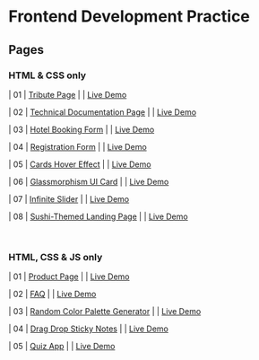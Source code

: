 # Frontend Development Practice

<h2>Pages</h2>

<h3> HTML & CSS only </h3>
                                                                   
| 01  | [Tribute Page](https://github.com/OAAK125/TributePage) |  | [Live Demo](https://oaak125.github.io/TributePage/)

| 02  | [Technical Documentation Page](https://github.com/OAAK125/DocumentationPage) |  | [Live Demo](https://oaak125.github.io/DocumentationPage/)

| 03  | [Hotel Booking Form](https://github.com/OAAK125/HotelBookingForm) |  | [Live Demo](https://oaak125.github.io/HotelBookingForm/)

| 04  | [Registration Form](https://github.com/OAAK125/RegistrationForm) |  | [Live Demo](https://oaak125.github.io/RegistrationForm/)

| 05  | [Cards Hover Effect](https://github.com/OAAK125/CardHover)  |  | [Live Demo](https://oaak125.github.io/CardHover/)

| 06  | [Glassmorphism UI Card](https://github.com/OAAK125/GlassmorphismUiCard)  |  | [Live Demo](https://oaak125.github.io/GlassmorphismUiCard/)

| 07  | [Infinite Slider](https://github.com/OAAK125/InfiniteSlider)  |  | [Live Demo](https://oaak125.github.io/InfiniteSlider/)

| 08  | [Sushi-Themed Landing Page](https://github.com/OAAK125/SushiThemedLandingPage)  |  | [Live Demo](https://oaak125.github.io/SushiThemedLandingPage/)

<br>
<h3> HTML, CSS & JS only </h3>

| 01  | [Product Page](https://github.com/OAAK125/Ecommerce-Product-Page)  |  | [Live Demo](https://oaak125.github.io/Ecommerce-Product-Page/)

| 02  | [FAQ](https://github.com/OAAK125/FAQ)  |  | [Live Demo](https://oaak125.github.io/FAQ/)

| 03  | [Random Color Palette Generator](https://github.com/OAAK125/Random-Color-Palette-Generator)  |  | [Live Demo](https://oaak125.github.io/Random-Color-Palette-Generator/)

| 04  | [Drag Drop Sticky Notes](https://github.com/OAAK125/Drag-Drop-Sticky-Notes)  |  | [Live Demo](https://oaak125.github.io/Drag-Drop-Sticky-Notes/)

| 05  | [Quiz App](https://github.com/OAAK125/Quiz-App)  |  | [Live Demo](https://oaak125.github.io/Quiz-App/)
